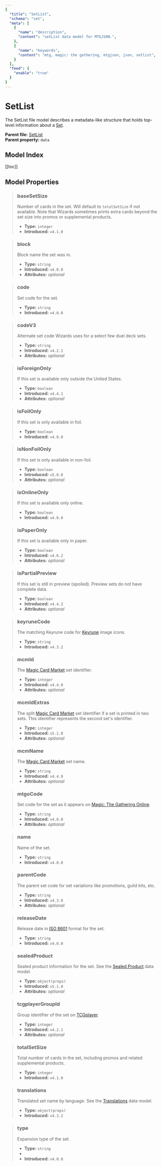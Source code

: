 ```yaml
---
{
  "title": "SetList",
  "schema": "set",
  "meta": [
    {
      "name": "description",
      "content": "setList data model for MTGJSON.",
    },
    {
      "name": "keywords",
      "content": "mtg, magic: the gathering, mtgjson, json, setlist",
    }
  ],
  "feed": {
    "enable": "true"
  }
}
---
```


# SetList

The SetList file model describes a metadata-like structure that holds top-level information about a [Set](../set/).

**Parent file:** [SetList](/downloads/all-files/#setlist)  
**Parent property:** `data`

## Model Index

<PropertyToggler/>

[[toc]]

## Model Properties

> ### baseSetSize  
> Number of cards in the set. Will default to `totalSetSize` if not available. Note that Wizards sometimes prints extra cards beyond the set size into promos or supplemental products.  
>
> - **Type:** `integer`  
> - **Introduced:** `v4.1.0`

> ### block  
> Block name the set was in.  
>
> - **Type:** `string`  
> - **Introduced:** `v4.0.0`  
> - **Attributes:** <i class="optional">optional</i> 

> ### code  
> Set code for the set.  
>
> - **Type:** `string`  
> - **Introduced:** `v4.0.0`

> ### codeV3  
> Alternate set code Wizards uses for a select few duel deck sets.  
>
> - **Type:** `string`  
> - **Introduced:** `v4.2.1`  
> - **Attributes:** <i class="optional">optional</i> 

> ### isForeignOnly  
> If this set is available only outside the United States.  
>
> - **Type:** `boolean`  
> - **Introduced:** `v4.4.1`  
> - **Attributes:** <i class="optional">optional</i> 

> ### isFoilOnly  
> If this set is only available in foil.  
>
> - **Type:** `boolean`  
> - **Introduced:** `v4.0.0`

> ### isNonFoilOnly  
> If this set is only available in non-foil.  
>
> - **Type:** `boolean`  
> - **Introduced:** `v5.0.0`  
> - **Attributes:** <i class="optional">optional</i> 

> ### isOnlineOnly  
> If this set is available only online.  
>
> - **Type:** `boolean`  
> - **Introduced:** `v4.0.0`

> ### isPaperOnly  
> If this set is available only in paper.  
>
> - **Type:** `boolean`  
> - **Introduced:** `v4.6.2`  
> - **Attributes:** <i class="optional">optional</i> 

> ### isPartialPreview  
> If this set is still in preview (spoiled). Preview sets do not have complete data.  
>
> - **Type:** `boolean`  
> - **Introduced:** `v4.4.2`  
> - **Attributes:** <i class="optional">optional</i> 

> ### keyruneCode  
> The matching Keyrune code for [Keyrune](https://keyrune.andrewgioia.com) image icons.  
>
> - **Type:** `string`  
> - **Introduced:** `v4.3.2`

> ### mcmId  
> The [Magic Card Market](https://www.cardmarket.com/en/Magic?utm_campaign=card_prices&utm_medium=text&utm_source=mtgjson) set identifier.  
>
> - **Type:** `integer`  
> - **Introduced:** `v4.4.0`  
> - **Attributes:** <i class="optional">optional</i> 

> ### mcmIdExtras  
> The split [Magic Card Market](https://www.cardmarket.com/en/Magic?utm_campaign=card_prices&utm_medium=text&utm_source=mtgjson) set identifier if a set is printed in two sets. This identifier represents the second set's identifier.  
>
> - **Type:** `integer`  
> - **Introduced:** `v5.1.0`  
> - **Attributes:** <i class="optional">optional</i> 

> ### mcmName  
> The [Magic Card Market](https://www.cardmarket.com/en/Magic?utm_campaign=card_prices&utm_medium=text&utm_source=mtgjson) set name.  
>
> - **Type:** `string`  
> - **Introduced:** `v4.4.0`  
> - **Attributes:** <i class="optional">optional</i> 

> ### mtgoCode  
> Set code for the set as it appears on [Magic: The Gathering Online](https://magic.wizards.com/en/mtgo).  
>
> - **Type:** `string`  
> - **Introduced:** `v4.0.0`  
> - **Attributes:** <i class="optional">optional</i> 

> ### name  
> Name of the set.  
>
> - **Type:** `string`  
> - **Introduced:** `v4.0.0`

> ### parentCode  
> The parent set code for set variations like promotions, guild kits, etc.  
>
> - **Type:** `string`  
> - **Introduced:** `v4.3.0`  
> - **Attributes:** <i class="optional">optional</i> 

> ### releaseDate  
> Release date in [ISO 8601](https://www.iso.org/iso-8601-date-and-time-format.html) format for the set.  
>
> - **Type:** `string`  
> - **Introduced:** `v4.0.0`

> ### sealedProduct
> Sealed product information for the set. See the [Sealed Product](/data-models/sealed-product/) data model.
>
> - **Type:** `object(props)`
> - **Introduced:** `v5.1.0`
> - **Attributes:** <i class="optional">optional</i>

> ### tcgplayerGroupId  
> Group identifier of the set on [TCGplayer](https://www.tcgplayer.com?partner=mtgjson&utm_campaign=affiliate&utm_medium=mtgjson&utm_source=mtgjson).  
>
> - **Type:** `integer`  
> - **Introduced:** `v4.2.1`  
> - **Attributes:** <i class="optional">optional</i> 

> ### totalSetSize  
> Total number of cards in the set, including promos and related supplemental products.  
>
> - **Type:** `integer`  
> - **Introduced:** `v4.1.0`

> ### translations  
> Translated set name by language. See the [Translations](/data-models/translations/) data model.  
>
> - **Type:** `object(props)`  
> - **Introduced:** `v4.3.2`

> ### type  
> Expansion type of the set.  
>
> - **Type:** `string`
> - <ExampleField type='type'/>
> - **Introduced:** `v4.0.0`

